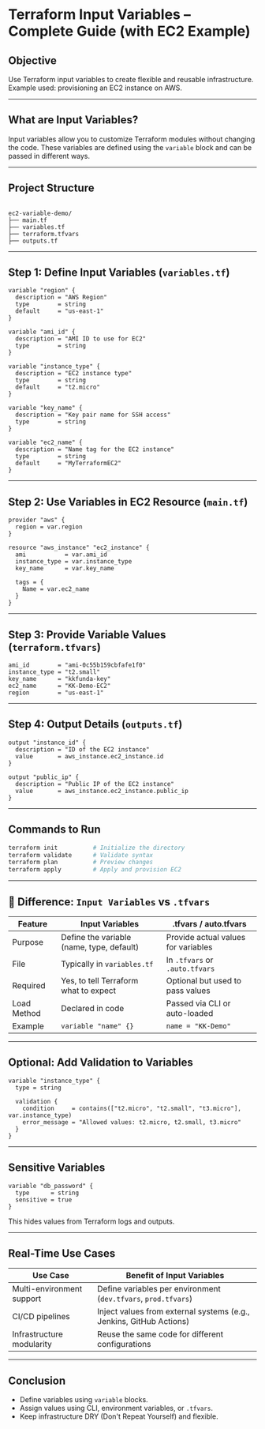 # Terraform Input Variables – Complete Guide (with EC2 Example)

##  Objective
Use Terraform input variables to create flexible and reusable infrastructure. Example used: provisioning an EC2 instance on AWS.

---

##  What are Input Variables?

Input variables allow you to customize Terraform modules without changing the code. These variables are defined using the `variable` block and can be passed in different ways.

---

##  Project Structure

```

ec2-variable-demo/
├── main.tf
├── variables.tf
├── terraform.tfvars
├── outputs.tf

````

---

##  Step 1: Define Input Variables (`variables.tf`)

```hcl
variable "region" {
  description = "AWS Region"
  type        = string
  default     = "us-east-1"
}

variable "ami_id" {
  description = "AMI ID to use for EC2"
  type        = string
}

variable "instance_type" {
  description = "EC2 instance type"
  type        = string
  default     = "t2.micro"
}

variable "key_name" {
  description = "Key pair name for SSH access"
  type        = string
}

variable "ec2_name" {
  description = "Name tag for the EC2 instance"
  type        = string
  default     = "MyTerraformEC2"
}
````

---

##  Step 2: Use Variables in EC2 Resource (`main.tf`)

```hcl
provider "aws" {
  region = var.region
}

resource "aws_instance" "ec2_instance" {
  ami           = var.ami_id
  instance_type = var.instance_type
  key_name      = var.key_name

  tags = {
    Name = var.ec2_name
  }
}
```

---

##  Step 3: Provide Variable Values (`terraform.tfvars`)

```hcl
ami_id        = "ami-0c55b159cbfafe1f0"
instance_type = "t2.small"
key_name      = "kkfunda-key"
ec2_name      = "KK-Demo-EC2"
region        = "us-east-1"
```

---

##  Step 4: Output Details (`outputs.tf`)

```hcl
output "instance_id" {
  description = "ID of the EC2 instance"
  value       = aws_instance.ec2_instance.id
}

output "public_ip" {
  description = "Public IP of the EC2 instance"
  value       = aws_instance.ec2_instance.public_ip
}
```

---

##  Commands to Run

```bash
terraform init          # Initialize the directory
terraform validate      # Validate syntax
terraform plan          # Preview changes
terraform apply         # Apply and provision EC2
```

---

## 📌 Difference: `Input Variables` vs `.tfvars`

| Feature     | Input Variables                           | .tfvars / auto.tfvars               |
| ----------- | ----------------------------------------- | ----------------------------------- |
| Purpose     | Define the variable (name, type, default) | Provide actual values for variables |
| File        | Typically in `variables.tf`               | In `.tfvars` or `.auto.tfvars`      |
| Required    | Yes, to tell Terraform what to expect     | Optional but used to pass values    |
| Load Method | Declared in code                          | Passed via CLI or auto-loaded       |
| Example     | `variable "name" {}`                      | `name = "KK-Demo"`                  |

---

##  Optional: Add Validation to Variables

```hcl
variable "instance_type" {
  type = string

  validation {
    condition     = contains(["t2.micro", "t2.small", "t3.micro"], var.instance_type)
    error_message = "Allowed values: t2.micro, t2.small, t3.micro"
  }
}
```

---

##  Sensitive Variables

```hcl
variable "db_password" {
  type      = string
  sensitive = true
}
```

This hides values from Terraform logs and outputs.

---

##  Real-Time Use Cases

| Use Case                  | Benefit of Input Variables                                          |
| ------------------------- | ------------------------------------------------------------------- |
| Multi-environment support | Define variables per environment (`dev.tfvars`, `prod.tfvars`)      |
| CI/CD pipelines           | Inject values from external systems (e.g., Jenkins, GitHub Actions) |
| Infrastructure modularity | Reuse the same code for different configurations                    |

---

##  Conclusion

* Define variables using `variable` blocks.
* Assign values using CLI, environment variables, or `.tfvars`.
* Keep infrastructure DRY (Don't Repeat Yourself) and flexible.
